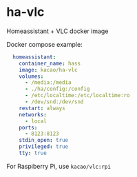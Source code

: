 # ha-vlc
Homeassistant + VLC docker image

Docker compose example:
```yaml
  homeassistant:
    container_name: hass 
    image: kacao/ha-vlc
    volumes:   
      - /media:/media
      - ./ha/config:/config
      - /etc/localtime:/etc/localtime:ro
      - /dev/snd:/dev/snd
    restart: always
    networks:
      - local
    ports:
      - 8123:8123
    stdin_open: true
    privileged: true
    tty: true
```

For Raspiberry Pi, use `kacao/vlc:rpi`

